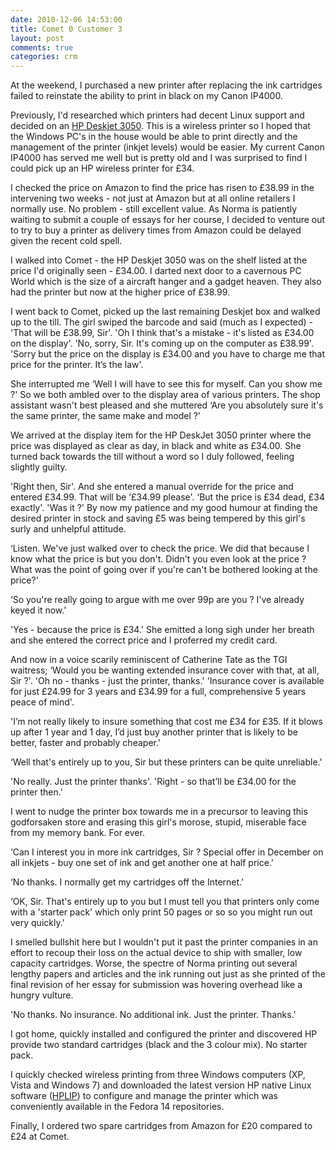 ```yaml
---
date: 2010-12-06 14:53:00
title: Comet 0 Customer 3
layout: post
comments: true
categories: crm
---
```

At the weekend, I purchased a new printer after replacing the ink
cartridges failed to reinstate the ability to print in black on my Canon
IP4000.

Previously, I'd researched which printers had decent Linux support and
decided on an [HP Deskjet 3050][]. This is a wireless printer so I hoped
that the Windows PC's in the house would be able to print directly and
the management of the printer (inkjet levels) would be easier. My
current Canon IP4000 has served me well but is pretty old and I was
surprised to find I could pick up an HP wireless printer for &pound;34.

I checked the price on Amazon to find the price has risen to &pound;38.99 in
the intervening two weeks - not just at Amazon but at all online
retailers I normally use. No problem - still excellent value. As Norma
is patiently waiting to submit a couple of essays for her course, I
decided to venture out to try to buy a printer as delivery times from
Amazon could be delayed given the recent cold spell.

I walked into Comet - the HP Deskjet 3050 was on the shelf listed at
the price I'd originally seen - &pound;34.00. I darted next door to a
cavernous PC World which is the size of a aircraft hanger and a gadget
heaven. They also had the printer but now at the higher price of
&pound;38.99.

I went back to Comet, picked up the last remaining Deskjet box and
walked up to the till. The girl swiped the barcode and said (much as I
expected) - 'That will be &pound;38.99, Sir'. 'Oh I think that's a
mistake - it's listed as &pound;34.00 on the display'. 'No, sorry,
Sir. It's coming up on the computer as &pound;38.99'. 'Sorry but the
price on the display is &pound;34.00 and you have to charge me that
price for the printer. It’s the law'.

She interrupted me ‘Well I will have to see this for myself. Can you
show me ?' So we both ambled over to the display area of various
printers. The shop assistant wasn't best pleased and she muttered ‘Are
you absolutely sure it's the same printer, the same make and model ?'

We arrived at the display item for the HP DeskJet 3050 printer where the
price was displayed as clear as day, in black and white as &pound;34.00. She
turned back towards the till without a word so I duly followed, feeling
slightly guilty.

'Right then, Sir'. And she entered a manual override for the price and
entered &pound;34.99. That will be ‘&pound;34.99 please'. ‘But the
price is &pound;34 dead, &pound;34 exactly'. 'Was it ?' By now my
patience and my good humour at finding the desired printer in stock
and saving &pound;5 was being tempered by this girl's surly and
unhelpful attitude.

‘Listen. We've just walked over to check the price. We did that because
I know what the price is but you don't. Didn't you even look at the
price ? What was the point of going over if you're can't be bothered
looking at the price?'

‘So you're really going to argue with me over 99p are you ? I've already
keyed it now.'

'Yes - because the price is &pound;34.' She emitted a long sigh under her
breath and she entered the correct price and I proferred my credit card.

And now in a voice scarily reminiscent of Catherine Tate as the TGI
waitress; ‘Would you be wanting extended insurance cover with that, at
all, Sir ?'. 'Oh no - thanks - just the printer, thanks.' 'Insurance
cover is available for just &pound;24.99 for 3 years and &pound;34.99
for a full, comprehensive 5 years peace of mind'.

'I’m not really likely to insure something that cost me &pound;34 for
&pound;35. If it blows up after 1 year and 1 day, I’d just buy another
printer that is likely to be better, faster and probably cheaper.'

‘Well that's entirely up to you, Sir but these printers can be quite
unreliable.'

'No really. Just the printer thanks'. 'Right - so that’ll be &pound;34.00 for
the printer then.'

I went to nudge the printer box towards me in a precursor to leaving
this godforsaken store and erasing this girl's morose, stupid, miserable
face from my memory bank. For ever.

‘Can I interest you in more ink cartridges, Sir ? Special offer in
December on all inkjets - buy one set of ink and get another one at half
price.'

‘No thanks. I normally get my cartridges off the Internet.'

‘OK, Sir. That's entirely up to you but I must tell you that printers
only come with a 'starter pack' which only print 50 pages or so so you
might run out very quickly.'

I smelled bullshit here but I wouldn't put it past the printer
companies in an effort to recoup their loss on the actual device to
ship with smaller, low capacity cartridges. Worse, the spectre of
Norma printing out several lengthy papers and articles and the ink
running out just as she printed of the final revision of her essay for
submission was hovering overhead like a hungry vulture.

'No thanks. No insurance. No additional ink. Just the printer. Thanks.'

I got home, quickly installed and configured the printer and
discovered HP provide two standard cartridges (black and the 3 colour
mix). No starter pack.

I quickly checked wireless printing from three Windows computers (XP,
Vista and Windows 7) and downloaded the latest version HP native Linux
software ([HPLIP][]) to configure and manage the printer which was
conveniently available in the Fedora 14 repositories.

[HPLIP]: http://hplipopensource.com/hplip-web/index.html

Finally, I ordered two spare cartridges from Amazon for &pound;20
compared to &pound;24 at Comet.

[HP Deskjet 3050]: http://h10010.www1.hp.com/wwpc/uk/en/ho/WF05a/18972-18972-238444-410635-410635-4066450.html?lang=en&jumpid=oc_R1002_UKENC-001_HP%20Deskjet%203050%20All-in-One%20Printer%20-%20J610a&cc=uk
